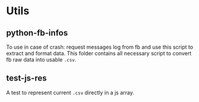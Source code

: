 # Utils

## python-fb-infos

To use in case of crash: request messages log from fb and use this script to extract and format data.
This folder contains all necessary script to convert fb raw data into usable `.csv`.

## test-js-res

A test to represent current `.csv` directly in a js array.
